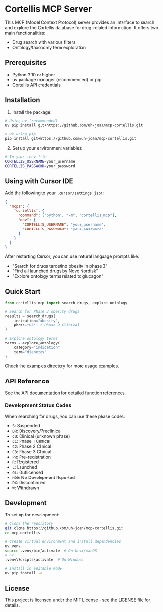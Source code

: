 # Cortellis MCP Server

This MCP (Model Context Protocol) server provides an interface to search and explore the Cortellis database for drug-related information. It offers two main functionalities:
- Drug search with various filters
- Ontology/taxonomy term exploration

## Prerequisites

- Python 3.10 or higher
- uv package manager (recommended) or pip
- Cortellis API credentials

## Installation

1. Install the package:
```bash
# Using uv (recommended)
uv pip install git+https://github.com/uh-joan/mcp-cortellis.git

# Or using pip
pip install git+https://github.com/uh-joan/mcp-cortellis.git
```

2. Set up your environment variables:
```bash
# In your .env file
CORTELLIS_USERNAME=your_username
CORTELLIS_PASSWORD=your_password
```

## Using with Cursor IDE

Add the following to your `.cursor/settings.json`:
```json
{
  "mcps": {
    "cortellis": {
      "command": ["python", "-m", "cortellis_mcp"],
      "env": {
        "CORTELLIS_USERNAME": "your_username",
        "CORTELLIS_PASSWORD": "your_password"
      }
    }
  }
}
```

After restarting Cursor, you can use natural language prompts like:
- "Search for drugs targeting obesity in phase 3"
- "Find all launched drugs by Novo Nordisk"
- "Explore ontology terms related to glucagon"

## Quick Start

```python
from cortellis_mcp import search_drugs, explore_ontology

# Search for Phase 3 obesity drugs
results = search_drugs(
    indication="obesity",
    phase="C3"  # Phase 3 Clinical
)

# Explore ontology terms
terms = explore_ontology(
    category="indication",
    term="diabetes"
)
```

Check the [examples](examples/) directory for more usage examples.

## API Reference

See the [API documentation](docs/API.md) for detailed function references.

### Development Status Codes

When searching for drugs, you can use these phase codes:
- `S`: Suspended
- `DR`: Discovery/Preclinical
- `CU`: Clinical (unknown phase)
- `C1`: Phase 1 Clinical
- `C2`: Phase 2 Clinical
- `C3`: Phase 3 Clinical
- `PR`: Pre-registration
- `R`: Registered
- `L`: Launched
- `OL`: Outlicensed
- `NDR`: No Development Reported
- `DX`: Discontinued
- `W`: Withdrawn

## Development

To set up for development:

```bash
# Clone the repository
git clone https://github.com/uh-joan/mcp-cortellis.git
cd mcp-cortellis

# Create virtual environment and install dependencies
uv venv
source .venv/bin/activate  # On Unix/macOS
# or
.venv\Scripts\activate  # On Windows

# Install in editable mode
uv pip install -e .
```

## License

This project is licensed under the MIT License - see the [LICENSE](LICENSE) file for details.
